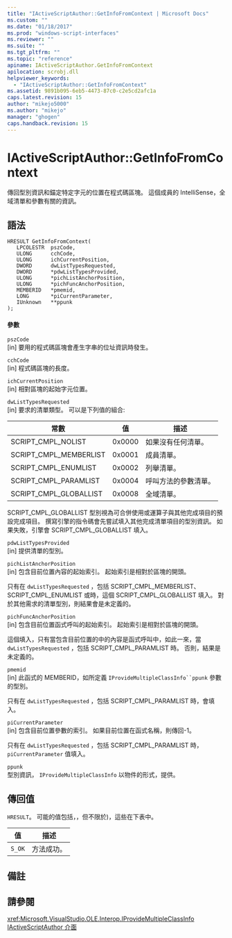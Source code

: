 ```yaml
---
title: "IActiveScriptAuthor::GetInfoFromContext | Microsoft Docs"
ms.custom: ""
ms.date: "01/18/2017"
ms.prod: "windows-script-interfaces"
ms.reviewer: ""
ms.suite: ""
ms.tgt_pltfrm: ""
ms.topic: "reference"
apiname: IActiveScriptAuthor.GetInfoFromContext
apilocation: scrobj.dll
helpviewer_keywords: 
  - "IActiveScriptAuthor::GetInfoFromContext"
ms.assetid: 9891b095-6eb5-4473-87c0-c2e5cd2afc1a
caps.latest.revision: 15
author: "mikejo5000"
ms.author: "mikejo"
manager: "ghogen"
caps.handback.revision: 15
---
```

# IActiveScriptAuthor::GetInfoFromContext
傳回型別資訊和錨定特定字元的位置在程式碼區塊。  這個成員的 IntelliSense，全域清單和參數有關的資訊。  
  
## 語法  
  
```  
HRESULT GetInfoFromContext(  
   LPCOLESTR  pszCode,  
   ULONG      cchCode,  
   ULONG      ichCurrentPosition,  
   DWORD      dwListTypesRequested,  
   DWORD      *pdwListTypesProvided,  
   ULONG      *pichListAnchorPosition,  
   ULONG      *pichFuncAnchorPosition,  
   MEMBERID   *pmemid,  
   LONG       *piCurrentParameter,  
   IUnknown   **ppunk  
);  
```  
  
#### 參數  
 `pszCode`  
 \[in\] 要用的程式碼區塊會產生字串的位址資訊時發生。  
  
 `cchCode`  
 \[in\] 程式碼區塊的長度。  
  
 `ichCurrentPosition`  
 \[in\] 相對區塊的起始字元位置。  
  
 `dwListTypesRequested`  
 \[in\] 要求的清單類型。  可以是下列值的組合:  
  
|常數|值|描述|  
|--------|-------|--------|  
|SCRIPT\_CMPL\_NOLIST|0x0000|如果沒有任何清單。|  
|SCRIPT\_CMPL\_MEMBERLIST|0x0001|成員清單。|  
|SCRIPT\_CMPL\_ENUMLIST|0x0002|列舉清單。|  
|SCRIPT\_CMPL\_PARAMLIST|0x0004|呼叫方法的參數清單。|  
|SCRIPT\_CMPL\_GLOBALLIST|0x0008|全域清單。|  
  
 SCRIPT\_CMPL\_GLOBALLIST 型別視為可合併使用或運算子與其他完成項目的預設完成項目。  撰寫引擎的指令碼會先嘗試填入其他完成清單項目的型別資訊。  如果失敗，引擎會 SCRIPT\_CMPL\_GLOBALLIST 填入。  
  
 `pdwListTypesProvided`  
 \[in\] 提供清單的型別。  
  
 `pichListAnchorPosition`  
 \[in\] 包含目前位置內容的起始索引。  起始索引是相對於區塊的開頭。  
  
 只有在 `dwListTypesRequested` ，包括 SCRIPT\_CMPL\_MEMBERLIST、SCRIPT\_CMPL\_ENUMLIST 或時，這個 SCRIPT\_CMPL\_GLOBALLIST 填入。  對於其他需求的清單型別，則結果會是未定義的。  
  
 `pichFuncAnchorPosition`  
 \[in\] 包含目前位置函式呼叫的起始索引。  起始索引是相對於區塊的開頭。  
  
 這個填入，只有當包含目前位置的中的內容是函式呼叫中，如此一來，當 `dwListTypesRequested` ，包括 SCRIPT\_CMPL\_PARAMLIST 時。  否則，結果是未定義的。  
  
 `pmemid`  
 \[in\] 此函式的 MEMBERID，如所定義 `IProvideMultipleClassInfo``ppunk` 參數的型別。  
  
 只有在 `dwListTypesRequested` ，包括 SCRIPT\_CMPL\_PARAMLIST 時，會填入。  
  
 `piCurrentParameter`  
 \[in\] 包含目前位置參數的索引。  如果目前位置在函式名稱，則傳回\-1。  
  
 只有在 `dwListTypesRequested` ，包括 SCRIPT\_CMPL\_PARAMLIST 時， `piCurrentParameter` 值填入。  
  
 `ppunk`  
 型別資訊， `IProvideMultipleClassInfo` 以物件的形式，提供。  
  
## 傳回值  
 `HRESULT`。  可能的值包括，，但不限於\)，這些在下表中。  
  
|值|描述|  
|-------|--------|  
|`S_OK`|方法成功。|  
  
## 備註  
  
## 請參閱  
 <xref:Microsoft.VisualStudio.OLE.Interop.IProvideMultipleClassInfo>   
 [IActiveScriptAuthor 介面](../../winscript/reference/iactivescriptauthor-interface.md)